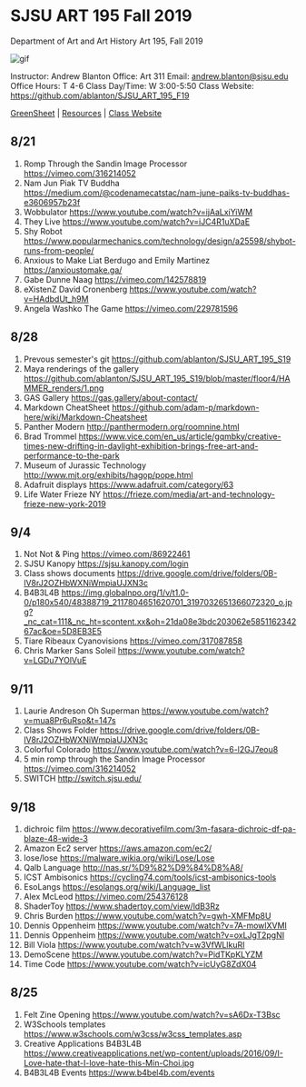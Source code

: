 **SJSU ART 195 Fall 2019**
======================
Department of Art and Art History
Art 195, Fall 2019

![gif](http://i.imgur.com/TuOehiT.gif)

Instructor: Andrew Blanton
Office: Art 311
Email: andrew.blanton@sjsu.edu
Office Hours: T 4-6
Class Day/Time: W 3:00-5:50
Class Website: https://github.com/ablanton/SJSU_ART_195_F19

[GreenSheet](https://github.com/ablanton/SJSU_ART_195_F19/blob/master/GREENSHEET.md)
| [Resources](https://github.com/ablanton/SJSU_ART_195_F19/blob/master/RESOURCES.md)
| [Class Website](https://github.com/ablanton/SJSU_ART_195_F19)

8/21
---------

1. Romp Through the Sandin Image Processor https://vimeo.com/316214052
2. Nam Jun Piak TV Buddha https://medium.com/@codenamecatstac/nam-june-paiks-tv-buddhas-e3606957b23f
3. Wobbulator https://www.youtube.com/watch?v=ijAaLxiYiWM
4. They Live https://www.youtube.com/watch?v=iJC4R1uXDaE
5. Shy Robot https://www.popularmechanics.com/technology/design/a25598/shybot-runs-from-people/
6. Anxious to Make Liat Berdugo and Emily Martinez https://anxioustomake.ga/
7. Gabe Dunne Naag https://vimeo.com/142578819
8. eXistenZ David Cronenberg https://www.youtube.com/watch?v=HAdbdUt_h9M
9. Angela Washko The Game https://vimeo.com/229781596

8/28
---------

1. Prevous semester's git https://github.com/ablanton/SJSU_ART_195_S19
2. Maya renderings of the gallery https://github.com/ablanton/SJSU_ART_195_S19/blob/master/floor4/HAMMER_renders/1.png
3. GAS Gallery https://gas.gallery/about-contact/
4. Markdown CheatSheet https://github.com/adam-p/markdown-here/wiki/Markdown-Cheatsheet
5. Panther Modern http://panthermodern.org/roomnine.html
6. Brad Trommel https://www.vice.com/en_us/article/gqmbky/creative-times-new-drifting-in-daylight-exhibition-brings-free-art-and-performance-to-the-park
7. Museum of Jurassic Technology http://www.mjt.org/exhibits/hagop/pope.html
8. Adafruit displays https://www.adafruit.com/category/63
9. Life Water Frieze NY https://frieze.com/media/art-and-technology-frieze-new-york-2019

9/4
----------
1. Not Not & Ping https://vimeo.com/86922461
2. SJSU Kanopy https://sjsu.kanopy.com/login
3. Class shows documents https://drive.google.com/drive/folders/0B-lV8rJ2OZHbWXNiWmpiaUJXN3c
4. B4B3L4B https://img.globalnpo.org/1/v/t1.0-0/p180x540/48388719_2117804651620701_3197032651366072320_o.jpg?_nc_cat=111&_nc_ht=scontent.xx&oh=21da08e3bdc203062e585116234267ac&oe=5D8EB3E5
5. Tiare Ribeaux Cyanovisions https://vimeo.com/317087858
6. Chris Marker Sans Soleil https://www.youtube.com/watch?v=LGDu7YOlVuE

9/11
-----------
1. Laurie Andreson Oh Superman https://www.youtube.com/watch?v=mua8Pr6uRso&t=147s
2. Class Shows Folder https://drive.google.com/drive/folders/0B-lV8rJ2OZHbWXNiWmpiaUJXN3c
3. Colorful Colorado https://www.youtube.com/watch?v=6-l2GJ7eou8
4. 5 min romp through the Sandin Image Processor https://vimeo.com/316214052
5. SWITCH http://switch.sjsu.edu/

9/18
-----------
1. dichroic film https://www.decorativefilm.com/3m-fasara-dichroic-df-pa-blaze-48-wide-3
2. Amazon Ec2 server https://aws.amazon.com/ec2/
3. lose/lose https://malware.wikia.org/wiki/Lose/Lose
4. Qalb Language http://nas.sr/%D9%82%D9%84%D8%A8/
5. ICST Ambisonics https://cycling74.com/tools/icst-ambisonics-tools
6. EsoLangs https://esolangs.org/wiki/Language_list
7. Alex McLeod https://vimeo.com/254376128
8. ShaderToy https://www.shadertoy.com/view/ldB3Rz
9. Chris Burden https://www.youtube.com/watch?v=gwh-XMFMp8U
10. Dennis Oppenheim https://www.youtube.com/watch?v=7A-mowlXVMI
11. Dennis Oppenheim https://www.youtube.com/watch?v=oxLJgT2pgNI
12. Bill Viola https://www.youtube.com/watch?v=w3VfWLlkuRI
13. DemoScene https://www.youtube.com/watch?v=PidTKpKLYZM
14. Time Code https://www.youtube.com/watch?v=icUyG8ZdX04

8/25
----------
1. Felt Zine Opening https://www.youtube.com/watch?v=sA6Dx-T3Bsc
2. W3Schools templates https://www.w3schools.com/w3css/w3css_templates.asp
3. Creative Applications B4B3L4B https://www.creativeapplications.net/wp-content/uploads/2016/09/I-Love-hate-that-I-love-hate-this-Min-Choi.jpg
4. B4B3L4B Events https://www.b4bel4b.com/events
